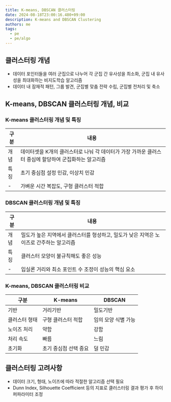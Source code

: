 ```yaml
---
title: K-means, DBSCAN 클러스터링
date: 2024-08-18T23:00:16.480+09:00
description: K-means and DBSCAN Clustering
authors: me
tags: 
  - pe
  - pe/algo
---
```


## 클러스터링 개념

- 데이터 포인터들을 여러 군집으로 나누어 각 군집 간 유사성을 최소화, 군집 내 유사성을 최대화하는 비지도학습 알고리즘
- 데이터 내 잠재적 패턴, 그룹 발견, 군집별 맞춤 전략 수립, 군집별 전처리 및 축소

## K-means, DBSCAN 클러스터링 개념, 비교

### K-means 클러스터링 개념 및 특징

| 구분 | 내용 |
| --- | --- |
| 개념 | 데이터셋을 K개의 클러스터로 나눠 각 데이터가 가장 가까운 클러스터 중심에 할당하여 군집화하는 알고리즘 |
| 특징 | 초기 중심점 설정 민감, 이상치 민감 |
| - | 가벼운 시간 복잡도, 구형 클러스터 적합 |

### DBSCAN 클러스터링 개념 및 특징

| 구분 | 내용 |
| --- | --- |
| 개념 | 밀도가 높은 지역에서 클러스터를 형성하고, 밀도가 낮은 지역은 노이즈로 간주하는 알고리즘 |
| 특징 | 클러스터 모양이 불규칙해도 좋은 성능 |
| - | 입실론 거리와 최소 포인트 수 조정이 성능의 핵심 요소 |

### K-means, DBSCAN 클러스터링 비교

| 구분 | K-means | DBSCAN |
| --- | --- | --- |
| 기반 | 거리기반 | 밀도기반 |
| 클러스터 형태 | 구형 클러스터 적합 | 임의 모양 식별 가능 |
| 노이즈 처리 | 약함 | 강함 |
| 처리 속도 | 빠름 | 느림 |
| 초기화 | 초기 중심점 선택 중요 | 덜 민감 |

## 클러스터링 고려사항

- 데이터 크기, 형태, 노이즈에 따라 적절한 알고리즘 선택 필요
- Dunn Index, Silhouette Coefficient 등의 지표로 클러스터링 결과 평가 후 하이퍼파라미터 조정
